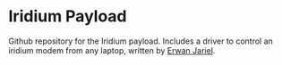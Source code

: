 # Iridium Payload
Github repository for the Iridium payload. 
Includes a driver to control an iridium modem from any laptop, written by [Erwan Jariel](https://github.com/Jarwan).
